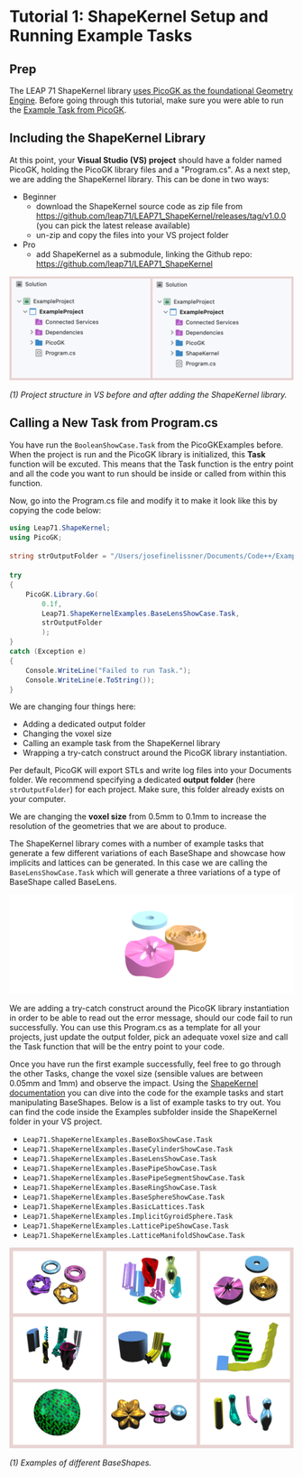 # Tutorial 1: ShapeKernel Setup and Running Example Tasks

## Prep

The LEAP 71 ShapeKernel library [uses PicoGK as the foundational Geometry Engine](https://github.com/leap71/PicoGK). Before going through this tutorial, make sure you were able to run the [Example Task from PicoGK](https://github.com/leap71/PicoGK/blob/main/Documentation/README.md).



## Including the ShapeKernel Library

At this point, your **Visual Studio (VS) project** should have a folder named PicoGK, holding the PicoGK library files and a "Program.cs". As a next step, we are adding the ShapeKernel library. This can be done in two ways:

- Beginner
  - download the ShapeKernel source code as zip file from https://github.com/leap71/LEAP71_ShapeKernel/releases/tag/v1.0.0 (you can pick the latest release available)
  - un-zip and copy the files into your VS project folder
- Pro
  - add ShapeKernel as a submodule, linking the Github repo: https://github.com/leap71/LEAP71_ShapeKernel



![vsproject.png](vsproject.png)

*(1) Project structure in VS before and after adding the ShapeKernel library.*



## Calling a New Task from Program.cs

You have run the `BooleanShowCase.Task` from the PicoGKExamples before. When the project is run and the PicoGK library is initialized, this **Task** function will be excuted. This means that the Task function is the entry point and all the code you want to run should be inside or called from within this function. 

Now, go into the Program.cs file and modify it to make it look like this by copying the code below:



```c#
using Leap71.ShapeKernel;
using PicoGK;

string strOutputFolder = "/Users/josefinelissner/Documents/Code++/Examples";

try
{
    PicoGK.Library.Go(
        0.1f,
        Leap71.ShapeKernelExamples.BaseLensShowCase.Task,
        strOutputFolder
        );
}
catch (Exception e)
{
    Console.WriteLine("Failed to run Task.");
    Console.WriteLine(e.ToString());
}
```



We are changing four things here:

- Adding a dedicated output folder
- Changing the voxel size
- Calling an example task from the ShapeKernel library
- Wrapping a try-catch construct around the PicoGK library instantiation.



Per default, PicoGK will export STLs and write log files into your Documents folder. We recommend specifying a dedicated **output folder** (here `strOutputFolder`) for each project. Make sure, this folder already exists on your computer.

We are changing the **voxel size** from 0.5mm to 0.1mm to increase the resolution of the geometries that we are about to produce.

The ShapeKernel library comes with a number of example tasks that generate a few different variations of each BaseShape and showcase how implicits and lattices can be generated. In this case we are calling the `BaseLensShowCase.Task` which will generate a three variations of a type of BaseShape called BaseLens.

<img src="baselenstask.png" alt="image-20231019213901141" style="zoom:50%;" />

We are adding a try-catch construct around the PicoGK library instantiation in order to be able to read out the error message, should our code fail to run successfully. You can use this Program.cs as a template for all your projects, just update the output folder, pick an adequate voxel size and call the Task function that will be the entry point to your code.

Once you have run the first example successfully, feel free to go through the other Tasks, change the voxel size (sensible values are between 0.05mm and 1mm) and observe the impact. Using the [ShapeKernel documentation](README-ReadingDetails.md) you can dive into the code for the example tasks and start manipulating BaseShapes. Below is a list of example tasks to try out. You can find the code inside the Examples subfolder inside the ShapeKernel folder in your VS project.

- `Leap71.ShapeKernelExamples.BaseBoxShowCase.Task`
- `Leap71.ShapeKernelExamples.BaseCylinderShowCase.Task`
- `Leap71.ShapeKernelExamples.BaseLensShowCase.Task`
- `Leap71.ShapeKernelExamples.BasePipeShowCase.Task`
- `Leap71.ShapeKernelExamples.BasePipeSegmentShowCase.Task`
- `Leap71.ShapeKernelExamples.BaseRingShowCase.Task`
- `Leap71.ShapeKernelExamples.BaseSphereShowCase.Task`
- `Leap71.ShapeKernelExamples.BasicLattices.Task`
- `Leap71.ShapeKernelExamples.ImplicitGyroidSphere.Task`
- `Leap71.ShapeKernelExamples.LatticePipeShowCase.Task`
- `Leap71.ShapeKernelExamples.LatticeManifoldShowCase.Task`



![](shapekernelexamples.jpg)

*(1) Examples of different BaseShapes.*
